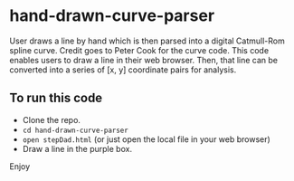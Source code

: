 # hand-drawn-curve-parser
User draws a line by hand which is then parsed into a digital Catmull-Rom spline curve. Credit goes to Peter Cook for the curve code.  This code enables users to draw a line in their web browser.  Then, that line can be converted into a series of [x, y] coordinate pairs for analysis.

## To run this code

* Clone the repo.
* `cd hand-drawn-curve-parser`
* `open stepDad.html`  (or just open the local file in your web browser)
* Draw a line in the purple box.


Enjoy


